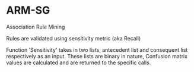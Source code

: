 # ARM-SG

Association Rule Mining 

Rules are validated using sensitivity metric (aka Recall)

Function 'Sensitivity' takes in two lists, antecedent list and consequent list respectively as an input.
These lists are binary in nature, Confusion matrix values are calculated and are returned to the specific calls.
